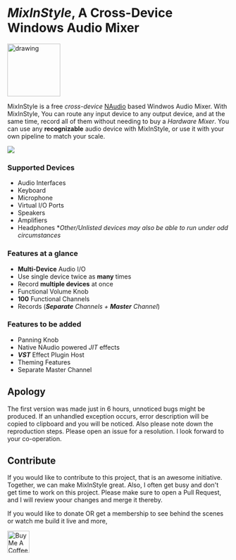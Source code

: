 

# *MixInStyle*, A Cross-Device Windows Audio Mixer
<img src="https://lh3.googleusercontent.com/0k0r3hQO_0ds7Xlg4QO_FT8fzcVQ3nIo04so9oVNBTkUfBOQQUT478FyAnpQ6qwQoZKY2862-F02qF7wePEk_ujs_3IkLlleSyhoVHBH4AtFmbbqEHFK3q5HcvHd7DL9syYr34Fnbg=w2400" alt="drawing" width="120"/>
<br>

MixInStyle is a free <i>cross-device</i> <a href="https://github.com/naudio/NAudio">NAudio</a> based Windwos Audio Mixer. With MixInStyle, You can route any input device to any output device, and at the same time, record all of them without needing to buy a *Hardware Mixer*. You can use any **recognizable** audio device with MixInStyle, or use it with your own pipeline to match your scale.

<img src="https://lh3.googleusercontent.com/w6p3BBCD02-jDQg2eUTrxIutGZlf3F47FycCgv13IIItiihCBolQRcuZYEqTFEzakTIkq-dp8JYlXn1YArNXkBuRCLyA6xWlDWxoaodGCE2OfZozGqCrTcGUbxt3Ywbs3yr24Cl17Q=w2400"/>

### Supported Devices
 - Audio Interfaces
 - Keyboard
 - Microphone
 - Virtual I/O Ports
 - Speakers
 - Amplifiers
 - Headphones
**Other/Unlisted devices may also be able to run under odd circumstances*

### Features at a glance

 - **Multi-Device** Audio I/O
 - Use single device twice as **many** times
 - Record **multiple devices** at once
 - Functional Volume Knob
 - **100** Functional Channels
 - Records (***Separate** Channels + **Master** Channel*)

### Features to be added
 - Panning Knob
 - Native NAudio powered *JIT* effects
 - ***VST*** Effect Plugin Host
 - Theming Features
 - Separate Master Channel

## Apology
The first version was made just in 6 hours, unnoticed bugs might be produced. If an unhandled exception occurs, error description will be copied to clipboard and you will be noticed. Also please note down the reproduction steps. Please open an issue for a resolution. I look forward to your co-operation.

## Contribute
If you would like to contribute to this project, that is an awesome initiative. Together, we can make MixInStyle great. Also, I often get busy and don't get time to work on this project. Please make sure to open a Pull Request, and I will review yoour changes and merge it thereby.

If you would like to donate OR get a membership to see behind the scenes or watch me build it live and more,

<a href="https://www.buymeacoffee.com/arjoman" target="_blank">
<img src="https://cdn.buymeacoffee.com/buttons/v2/default-yellow.png" alt="Buy Me A Coffee" height="50">
</a>
